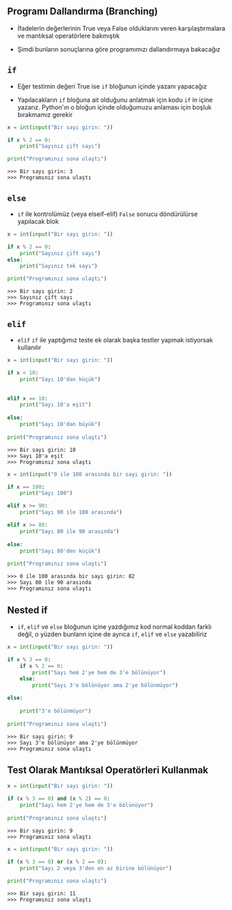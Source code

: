 ## Programı Dallandırma (Branching)

* İfadelerin değerlerinin True veya False olduklarını veren karşılaştırmalara ve mantıksal operatörlere bakmıştık

* Şimdi bunların sonuçlarına göre programımızı dallandırmaya bakacağız

  

## `if`

* Eğer testimin değeri True ise `if` bloğunun içinde yazanı yapacağız

* Yapılacakların `if` bloğuna ait olduğunu anlatmak için kodu `if` in içine yazarız. Python'ın o bloğun içinde olduğumuzu anlaması için boşluk bırakmamız gerekir


```python
x = int(input("Bir sayı girin: "))

if x % 2 == 0: 
    print("Sayınız çift sayı")

print("Programınız sona ulaştı")
```

    >>> Bir sayı girin: 3
    >>> Programınız sona ulaştı


## `else`

* `if` ile kontrolümüz (veya elseif-elif) `False` sonucu döndürülürse yapılacak blok


```python
x = int(input("Bir sayı girin: "))

if x % 2 == 0:
    print("Sayınız çift sayı")
else:
    print("Sayınız tek sayı")

print("Programınız sona ulaştı")
```

    >>> Bir sayı girin: 2
    >>> Sayınız çift sayı
    >>> Programınız sona ulaştı


## `elif`

* `elif` `if` ile yaptığımız teste ek olarak başka testler yapmak istiyorsak kullanılır


```python
x = int(input("Bir sayı girin: "))

if x < 10:
    print("Sayı 10'dan küçük")

    
elif x == 10:
    print("Sayı 10'a eşit")
    
else:
    print("Sayı 10'dan büyük")
    
print("Programınız sona ulaştı")
```

    >>> Bir sayı girin: 10
    >>> Sayı 10'a eşit
    >>> Programınız sona ulaştı



```python
x = int(input("0 ile 100 arasında bir sayı girin: "))

if x == 100:
    print("Sayı 100")

elif x >= 90:
    print("Sayı 90 ile 100 arasında")

elif x >= 80:
    print("Sayı 80 ile 90 arasında")
    
else:
    print("Sayı 80'den küçük")
    
print("Programınız sona ulaştı")
```

    >>> 0 ile 100 arasında bir sayı girin: 82
    >>> Sayı 80 ile 90 arasında
    >>> Programınız sona ulaştı


## Nested if

* `if`, `elif` ve `else` bloğunun içine yazdığımız kod normal koddan farklı değil, o yüzden bunların içine de ayrıca `if`, `elif` ve `else` yazabiliriz


```python
x = int(input("Bir sayı girin: "))

if x % 3 == 0:
    if x % 2 == 0:
        print("Sayı hem 2'ye hem de 3'e bölünüyor")
    else:
        print("Sayı 3'e bölünüyor ama 2'ye bölünmüyor")

else:
    
    print("3'e bölünmüyor")
    
print("Programınız sona ulaştı")
```

    >>> Bir sayı girin: 9
    >>> Sayı 3'e bölünüyor ama 2'ye bölünmüyor
    >>> Programınız sona ulaştı


## Test Olarak Mantıksal Operatörleri Kullanmak


```python
x = int(input("Bir sayı girin: "))

if (x % 3 == 0) and (x % 2) == 0:
    print("Sayı hem 2'ye hem de 3'e bölünüyor")
    
print("Programınız sona ulaştı")
```

    >>> Bir sayı girin: 9
    >>> Programınız sona ulaştı



```python
x = int(input("Bir sayı girin: "))

if (x % 3 == 0) or (x % 2 == 0):
    print("Sayı 2 veya 3'den en az birine bölünüyor")
    
print("Programınız sona ulaştı")
```

    >>> Bir sayı girin: 11
    >>> Programınız sona ulaştı


